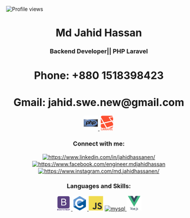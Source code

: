  
![Profile views](https://gpvc.arturio.dev/Jahid-SWE)
<h1 align="center">Md Jahid Hassan</h1>
<h3 align="center">Backend Developer|| PHP Laravel</h3>
<h1 align="center">Phone: +880 1518398423 </h1>
<h1 align="center">Gmail: jahid.swe.new@gmail.com </h1>
<p align="center"><a href="https://www.php.net" target="_blank" rel="noreferrer"> <img src="https://raw.githubusercontent.com/devicons/devicon/master/icons/php/php-original.svg" alt="php" width="40" height="40"/> </a><a href="https://laravel.com/" target="_blank" rel="noreferrer"> <img src="https://raw.githubusercontent.com/devicons/devicon/master/icons/laravel/laravel-plain-wordmark.svg" alt="laravel" width="40" height="40"/> </a>
 </p>

<h3 align="center">Connect with me:</h3>
<p align="center">
<a align="center" href="https://linkedin.com/in/https://www.linkedin.com/in/jahidhassanen/" target="blank"><img align="center" src="https://raw.githubusercontent.com/rahuldkjain/github-profile-readme-generator/master/src/images/icons/Social/linked-in-alt.svg" alt="https://www.linkedin.com/in/jahidhassanen/" height="30" width="40" /></a><a href="https://fb.com/https://www.facebook.com/engineer.mdjahidhassan" target="blank"><img align="center" src="https://raw.githubusercontent.com/rahuldkjain/github-profile-readme-generator/master/src/images/icons/Social/facebook.svg" alt="https://www.facebook.com/engineer.mdjahidhassan" height="30" width="40" /></a>
<a href="https://instagram.com/https://www.instagram.com/md.jahidhassanen/" target="blank"><img align="center" src="https://raw.githubusercontent.com/rahuldkjain/github-profile-readme-generator/master/src/images/icons/Social/instagram.svg" alt="https://www.instagram.com/md.jahidhassanen/" height="30" width="40" /></a>
</p>

<h3 align="center">Languages and Skills:</h3>
<p align="center"> <a href="https://getbootstrap.com" target="_blank" rel="noreferrer"> <img src="https://raw.githubusercontent.com/devicons/devicon/master/icons/bootstrap/bootstrap-plain-wordmark.svg" alt="bootstrap" width="40" height="40"/> </a> <a href="https://www.cprogramming.com/" target="_blank" rel="noreferrer"> <img src="https://raw.githubusercontent.com/devicons/devicon/master/icons/c/c-original.svg" alt="c" width="40" height="40"/> </a> <a href="https://developer.mozilla.org/en-US/docs/Web/JavaScript" target="_blank" rel="noreferrer"> <img src="https://raw.githubusercontent.com/devicons/devicon/master/icons/javascript/javascript-original.svg" alt="javascript" width="40" height="40"/></a> <a href="https://www.mysql.com/" target="_blank" rel="noreferrer"> <img src="https://lh3.googleusercontent.com/proxy/jb-0S9vlRjFz7N0WM_KpKnDxJ-v4XH4qzcvUBB1XHvwiUs10GsVTgXtzuB_5kT0E35xqGmRfkjBV9IZxiLa95PQjdq1wfe6vAAPZzHbejgcfSWgV8kk" alt="mysql" width="40" height="40"/><a href="https://vuejs.org/" target="_blank" rel="noreferrer"> <img src="https://raw.githubusercontent.com/devicons/devicon/master/icons/vuejs/vuejs-original-wordmark.svg" alt="vuejs" width="40" height="40"/> </a> </p>
